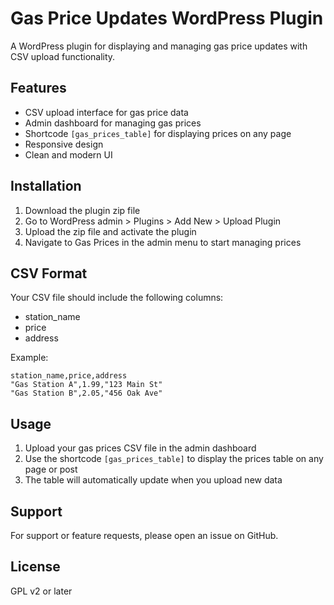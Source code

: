 # Gas Price Updates WordPress Plugin

A WordPress plugin for displaying and managing gas price updates with CSV upload functionality.

## Features

- CSV upload interface for gas price data
- Admin dashboard for managing gas prices
- Shortcode `[gas_prices_table]` for displaying prices on any page
- Responsive design
- Clean and modern UI

## Installation

1. Download the plugin zip file
2. Go to WordPress admin > Plugins > Add New > Upload Plugin
3. Upload the zip file and activate the plugin
4. Navigate to Gas Prices in the admin menu to start managing prices

## CSV Format

Your CSV file should include the following columns:

- station_name
- price
- address

Example:
```csv
station_name,price,address
"Gas Station A",1.99,"123 Main St"
"Gas Station B",2.05,"456 Oak Ave"
```

## Usage

1. Upload your gas prices CSV file in the admin dashboard
2. Use the shortcode `[gas_prices_table]` to display the prices table on any page or post
3. The table will automatically update when you upload new data

## Support

For support or feature requests, please open an issue on GitHub.

## License

GPL v2 or later